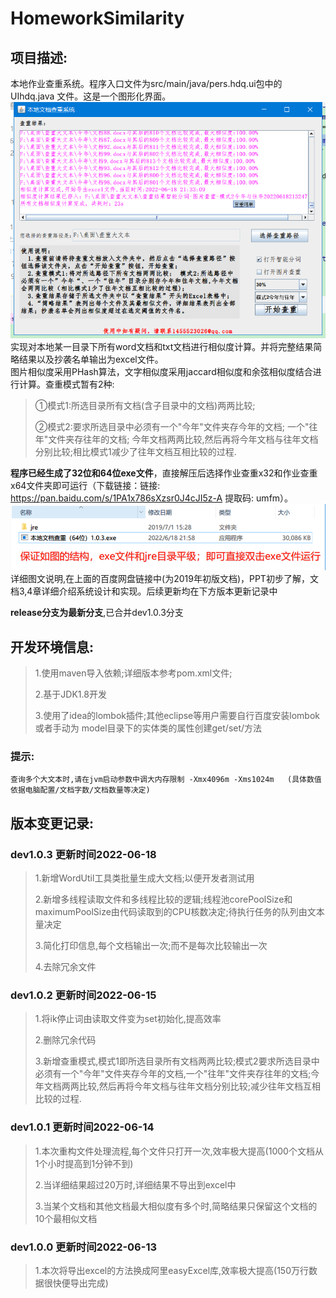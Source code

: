 # HomeworkSimilarity

## 项目描述:

本地作业查重系统。程序入口文件为src/main/java/pers.hdq.ui包中的UIhdq.java 文件。这是一个图形化界面。
![img_1.png](界面预览.png)
实现对本地某一目录下所有word文档和txt文档进行相似度计算。并将完整结果简略结果以及抄袭名单输出为excel文件。  
图片相似度采用PHash算法，文字相似度采用jaccard相似度和余弦相似度结合进行计算。查重模式暂有2种:
> ①模式1:所选目录所有文档(含子目录中的文档)两两比较;
>
>②模式2:要求所选目录中必须有一个"今年"文件夹存今年的文档; 一个"往年"文件夹存往年的文档;
> 今年文档两两比较,然后再将今年文档与往年文档分别比较;相比模式1减少了往年文档互相比较的过程.

**程序已经生成了32位和64位exe文件**，直接解压后选择作业查重x32和作业查重x64文件夹即可运行（下载链接：链接: https://pan.baidu.com/s/1PA1x786sXzsr0J4cJI5z-A 提取码:
umfm）。
![img.png](exe文件说明.png)
详细图文说明,在上面的百度网盘链接中(为2019年初版文档)，PPT初步了解，文档3,4章详细介绍系统设计和实现。后续更新均在下方版本更新记录中

**release分支为最新分支**,已合并dev1.0.3分支

## 开发环境信息:

> 1.使用maven导入依赖;详细版本参考pom.xml文件;
>
> 2.基于JDK1.8开发
>
> 3.使用了idea的lombok插件;其他eclipse等用户需要自行百度安装lombok 或者手动为 model目录下的实体类的属性创建get/set/方法

### 提示:

    查询多个大文本时,请在jvm启动参数中调大内存限制 -Xmx4096m -Xms1024m   (具体数值依据电脑配置/文档字数/文档数量等决定)

## 版本变更记录:

### dev1.0.3 更新时间2022-06-18

> 1.新增WordUtil工具类批量生成大文档;以便开发者测试用
>
> 2.新增多线程读取文件和多线程比较的逻辑;线程池corePoolSize和maximumPoolSize由代码读取到的CPU核数决定;待执行任务的队列由文本量决定
>
> 3.简化打印信息,每个文档输出一次;而不是每次比较输出一次
>
> 4.去除冗余文件

### dev1.0.2 更新时间2022-06-15

> 1.将ik停止词由读取文件变为set初始化,提高效率
>
> 2.删除冗余代码
>
> 3.新增查重模式,模式1即所选目录所有文档两两比较;模式2要求所选目录中必须有一个"今年"文件夹存今年的文档,一个"往年"文件夹存往年的文档;今年文档两两比较,然后再将今年文档与往年文档分别比较;减少往年文档互相比较的过程.

### dev1.0.1 更新时间2022-06-14

> 1.本次重构文件处理流程,每个文件只打开一次,效率极大提高(1000个文档从1个小时提高到1分钟不到)
>
> 2.当详细结果超过20万时,详细结果不导出到excel中
>
> 3.当某个文档和其他文档最大相似度有多个时,简略结果只保留这个文档的10个最相似文档

### dev1.0.0 更新时间2022-06-13

> 1.本次将导出excel的方法换成阿里easyExcel库,效率极大提高(150万行数据很快便导出完成)

